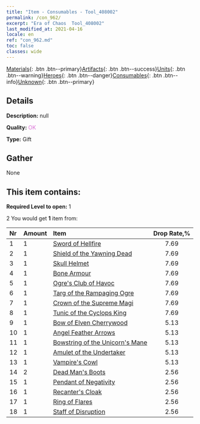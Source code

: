 ```yaml
---
title: "Item - Consumables - Tool_408002"
permalink: /con_962/
excerpt: "Era of Chaos  Tool_408002"
last_modified_at: 2021-04-16
locale: en
ref: "con_962.md"
toc: false
classes: wide
---
```

 [Materials](/Items/){: .btn .btn--primary}[Artifacts](/Items/Artifacts/){: .btn .btn--success}[Units](/Items/Units/){: .btn .btn--warning}[Heroes](/Items/Heroes/){: .btn .btn--danger}[Consumables](/Items/Consumables/){: .btn .btn--info}[Unknown](/Items/Unknown/){: .btn .btn--primary}

## Details
 **Description:** null

 **Quality:** <span style="color: #DA70D6">OK</span>

 **Type:** Gift

## Gather

  None

## This item contains:

 **Required Level to open:** 1

 2 You would get **1** item  from:

  | Nr | Amount |     Item    | Drop Rate,% |
  |:---|:-------|:------------|:---------:|
  | 1 | 1 | [Sword of Hellfire](/Items/art_121/) | 7.69 | 
  | 2 | 1 | [Shield of the Yawning Dead](/Items/art_122/) | 7.69 | 
  | 3 | 1 | [Skull Helmet](/Items/art_123/) | 7.69 | 
  | 4 | 1 | [Bone Armour](/Items/art_124/) | 7.69 | 
  | 5 | 1 | [Ogre's Club of Havoc](/Items/art_125/) | 7.69 | 
  | 6 | 1 | [Targ of the Rampaging Ogre](/Items/art_126/) | 7.69 | 
  | 7 | 1 | [Crown of the Supreme Magi](/Items/art_127/) | 7.69 | 
  | 8 | 1 | [Tunic of the Cyclops King](/Items/art_128/) | 7.69 | 
  | 9 | 1 | [Bow of Elven Cherrywood](/Items/art_103/) | 5.13 | 
  | 10 | 1 | [Angel Feather Arrows](/Items/art_104/) | 5.13 | 
  | 11 | 1 | [Bowstring of the Unicorn's Mane](/Items/art_105/) | 5.13 | 
  | 12 | 1 | [Amulet of the Undertaker](/Items/art_129/) | 5.13 | 
  | 13 | 1 | [Vampire's Cowl](/Items/art_130/) | 5.13 | 
  | 14 | 2 | [Dead Man's Boots](/Items/art_131/) | 2.56 | 
  | 15 | 1 | [Pendant of Negativity](/Items/art_136/) | 2.56 | 
  | 16 | 1 | [Recanter's Cloak](/Items/art_137/) | 2.56 | 
  | 17 | 1 | [Ring of Flares](/Items/art_138/) | 2.56 | 
  | 18 | 1 | [Staff of Disruption](/Items/art_139/) | 2.56 | 
